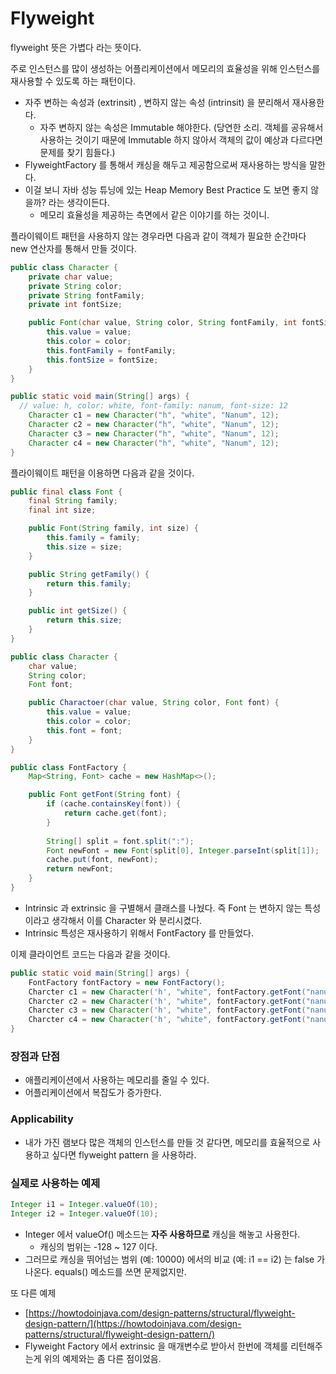 # Flyweight 

flyweight 뜻은 가볍다 라는 뜻이다.

주로 인스턴스를 많이 생성하는 어플리케이션에서 메모리의 효율성을 위해 인스턴스를 재사용할 수 있도록 하는 패턴이다.

- 자주 변하는 속성과 (extrinsit) , 변하지 않는 속성 (intrinsit) 을 분리해서 재사용한다.
    - 자주 변하지 않는 속성은 Immutable 해야한다. (당연한 소리. 객체를 공유해서 사용하는 것이기 때문에 Immutable 하지 않아서 객체의 값이 예상과 다르다면 문제를 찾기 힘들다.)
- FlyweightFactory 를 통해서 캐싱을 해두고 제공함으로써 재사용하는 방식을 말한다.
- 이걸 보니 자바 성능 튜닝에 있는 Heap Memory Best Practice 도 보면 좋지 않을까? 라는 생각이든다.
    - 메모리 효율성을 제공하는 측면에서 같은 이야기를 하는 것이니.

플라이웨이트 패턴을 사용하지 않는 경우라면 다음과 같이 객체가 필요한 순간마다 new 연산자를 통해서 만들 것이다.

```java
public class Character {
	private char value;
	private String color;
	private String fontFamily;
	private int fontSize; 

	public Font(char value, String color, String fontFamily, int fontSize) {
		this.value = value; 
		this.color = color; 
		this.fontFamily = fontFamily; 
		this.fontSize = fontSize; 
	}
}
```

```java
public static void main(String[] args) {
  // value: h, color: white, font-family: nanum, font-size: 12
	Character c1 = new Character("h", "white", "Nanum", 12);
	Character c2 = new Character("h", "white", "Nanum", 12);
	Character c3 = new Character("h", "white", "Nanum", 12);
	Character c4 = new Character("h", "white", "Nanum", 12);
}
```

플라이웨이트 패턴을 이용하면 다음과 같을 것이다.

```java
public final class Font {
	final String family; 
	final int size; 

	public Font(String family, int size) {
		this.family = family;
		this.size = size; 
	}

	public String getFamily() {
		return this.family;
	}

	public int getSize() {
		return this.size; 
	}
}
```

```java
public class Character {
	char value; 
	String color;
	Font font; 

	public Charactoer(char value, String color, Font font) {
		this.value = value; 
		this.color = color; 
		this.font = font; 
	}
}
```

```java
public class FontFactory {
	Map<String, Font> cache = new HashMap<>(); 

	public Font getFont(String font) {
		if (cache.containsKey(font)) {
			return cache.get(font); 
		}
		
		String[] split = font.split(":"); 
		Font newFont = new Font(split[0], Integer.parseInt(split[1]); 
		cache.put(font, newFont);
		return newFont; 
	}
}
```

- Intrinsic 과 extrinsic 을 구별해서 클래스를 나눴다. 즉 Font 는 변하지 않는 특성이라고 생각해서 이를 Character 와 분리시켰다.
- Intrinsic 특성은 재사용하기 위해서 FontFactory 를 만들었다.

이제 클라이언트 코드는 다음과 같을 것이다.

```java
public static void main(String[] args) {
	FontFactory fontFactory = new FontFactory(); 
	Charcter c1 = new Character('h', "white", fontFactory.getFont("nanum:12");
	Charcter c2 = new Character('h', "white", fontFactory.getFont("nanum:12");
	Charcter c3 = new Character('h', "white", fontFactory.getFont("nanum:12");
	Charcter c4 = new Character('h', "white", fontFactory.getFont("nanum:12");	
}
```

### 장점과 단점

- 애플리케이션에서 사용하는 메모리를 줄일 수 있다.
- 어플리케이션에서 복잡도가 증가한다.

### Applicability

- 내가 가진 램보다 많은 객체의 인스턴스를 만들 것 같다면, 메모리를 효율적으로 사용하고 싶다면 flyweight pattern 을 사용하라.

### 실제로 사용하는 예제

```java
Integer i1 = Integer.valueOf(10); 
Integer i2 = Integer.valueOf(10); 
```

- Integer 에서 valueOf() 메소드는 **자주 사용하므로** 캐싱을 해놓고 사용한다.
    - 캐싱의 범위는 -128 ~ 127 이다.
- 그러므로 캐싱을 뛰어넘는 범위 (예: 10000) 에서의 비교 (예: i1 == i2) 는 false 가 나온다. equals() 메소드를 쓰면 문제없지만.

또 다른 예제

- [https://howtodoinjava.com/design-patterns/structural/flyweight-design-pattern/](https://howtodoinjava.com/design-patterns/structural/flyweight-design-pattern/)
- Flyweight Factory 에서 extrinsic 을 매개변수로 받아서 한번에 객체를 리턴해주는게 위의 예제와는 좀 다른 점이었음.
